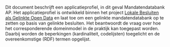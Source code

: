Dit document beschrijft een applicatieprofiel, in dit geval Mandatendatabank AP. 
Het applicatieprofiel is ontwikkeld binnen het project [Lokale Besluiten als Gelinkte Open Data](http://lokaalbestuur.vlaanderen.be/lokale-besluiten-als-gelinkte-open-data) 
en laat toe om een gelinkte mandatendatabank op te zetten op basis van gelinkte besluiten. Het beantwoordt de vraag 
over hoe het 
corresponderende domeinmodel in de praktijk kan toegepast worden. Daarbij worden de beperkingen (kardinaliteit, codelijsten)
toegelicht en de overeenkomstige (RDF) termen opgelijst.
